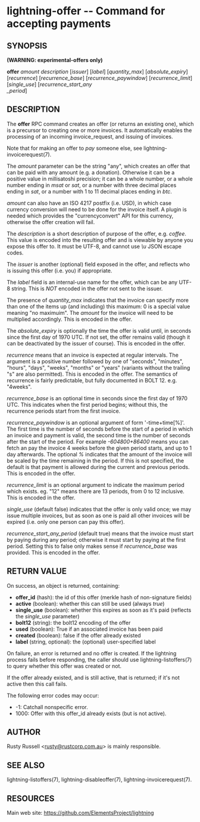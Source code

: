 lightning-offer -- Command for accepting payments
=================================================

SYNOPSIS
--------

**(WARNING: experimental-offers only)**

**offer** *amount* *description* [*issuer*] [*label*] [*quantity\_max*] [*absolute\_expiry*] [*recurrence*] [*recurrence\_base*] [*recurrence\_paywindow*] [*recurrence\_limit*] [*single\_use*] [*recurrence\_start\_any\
_period*]

DESCRIPTION
-----------

The **offer** RPC command creates an offer (or returns an existing
one), which is a precursor to creating one or more invoices.  It
automatically enables the processing of an incoming invoice\_request,
and issuing of invoices.

Note that for making an offer to *pay* someone else, see lightning-invoicerequest(7).

The *amount* parameter can be the string "any", which creates an offer
that can be paid with any amount (e.g. a donation).  Otherwise it can
be a positive value in millisatoshi precision; it can be a whole
number, or a whole number ending in *msat* or *sat*, or a number with
three decimal places ending in *sat*, or a number with 1 to 11 decimal
places ending in *btc*.

*amount* can also have an ISO 4217 postfix (i.e. USD), in which case
currency conversion will need to be done for the invoice itself.  A
plugin is needed which provides the "currencyconvert" API for this
currency, otherwise the offer creation will fail.

The *description* is a short description of purpose of the offer,
e.g. *coffee*. This value is encoded into the resulting offer and is
viewable by anyone you expose this offer to. It must be UTF-8, and
cannot use *\\u* JSON escape codes.

The *issuer* is another (optional) field exposed in the offer, and
reflects who is issuing this offer (i.e. you) if appropriate.

The *label* field is an internal-use name for the offer, which can
be any UTF-8 string.  This is *NOT* encoded in the offer not sent
to the issuer.

The presence of *quantity\_max* indicates that the
invoice can specify more than one of the items up (and including)
this maximum: 0 is a special value meaning "no maximuim".
The *amount* for the invoice will need to be multiplied
accordingly.  This is encoded in the offer.

The *absolute\_expiry* is optionally the time the offer is valid until,
in seconds since the first day of 1970 UTC.  If not set, the offer
remains valid (though it can be deactivated by the issuer of course).
This is encoded in the offer.

*recurrence* means that an invoice is expected at regular intervals.
The argument is a positive number followed by one of "seconds",
"minutes", "hours", "days", "weeks", "months" or "years" (variants
without the trailing "s" are also permitted).  This is encoded in the
offer.  The semantics of recurrence is fairly predictable, but fully
documented in BOLT 12.  e.g. "4weeks".

*recurrence\_base* is an optional time in seconds since the first day
of 1970 UTC.  This indicates when the
first period begins; without this, the recurrence periods start from
the first invoice.

*recurrence\_paywindow* is an optional argument of form
'-time+time[%]'.  The first time is the number of seconds before the
start of a period in which an invoice and payment is valid, the second
time is the number of seconds after the start of the period.  For
example *-604800+86400* means you can fetch an pay the invoice 4 weeks
before the given period starts, and up to 1 day afterwards.  The
optional *%* indicates that the amount of the invoice will be scaled
by the time remaining in the period.  If this is not specified, the
default is that payment is allowed during the current and previous
periods.  This is encoded in the offer.

*recurrence\_limit* is an optional argument to indicate the maximum
period which exists.  eg. "12" means there are 13 periods, from 0 to
12 inclusive.  This is encoded in the offer.

*single\_use* (default false) indicates that the offer is only valid
once; we may issue multiple invoices, but as soon as one is paid all other
invoices will be expired (i.e. only one person can pay this offer).

*recurrence\_start\_any\_period* (default true) means that the invoice must
start by paying during any period; otherwise it must start by paying
at the first period.  Setting this to false only makes sense if
*recurrence\_base* was provided.  This is encoded in the offer.

RETURN VALUE
------------

[comment]: # (GENERATE-FROM-SCHEMA-START)
On success, an object is returned, containing:

- **offer\_id** (hash): the id of this offer (merkle hash of non-signature fields)
- **active** (boolean): whether this can still be used (always *true*)
- **single\_use** (boolean): whether this expires as soon as it's paid (reflects the *single\_use* parameter)
- **bolt12** (string): the bolt12 encoding of the offer
- **used** (boolean): True if an associated invoice has been paid
- **created** (boolean): false if the offer already existed
- **label** (string, optional): the (optional) user-specified label

[comment]: # (GENERATE-FROM-SCHEMA-END)

On failure, an error is returned and no offer is created. If the
lightning process fails before responding, the caller should use
lightning-listoffers(7) to query whether this offer was created or
not.

If the offer already existed, and is still active, that is returned;
if it's not active then this call fails.

The following error codes may occur:

- -1: Catchall nonspecific error.
- 1000: Offer with this offer\_id already exists (but is not active).

AUTHOR
------

Rusty Russell <<rusty@rustcorp.com.au>> is mainly responsible.

SEE ALSO
--------

lightning-listoffers(7), lightning-disableoffer(7), lightning-invoicerequest(7).

RESOURCES
---------

Main web site: <https://github.com/ElementsProject/lightning>

[comment]: # ( SHA256STAMP:9938c16e54f86deabe03d86788600f87dffc54492ea4896d4f590916683afb0a)
